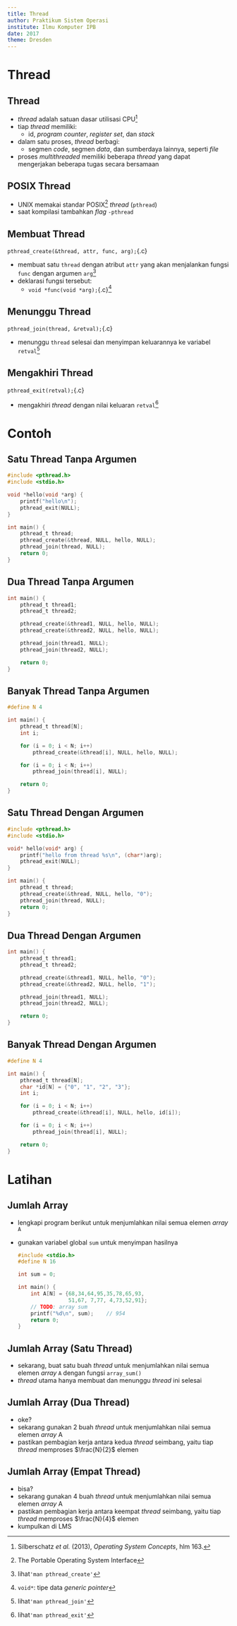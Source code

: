 ```yaml
---
title: Thread
author: Praktikum Sistem Operasi
institute: Ilmu Komputer IPB
date: 2017
theme: Dresden
---
```


# Thread

## Thread

- *thread* adalah satuan dasar utilisasi CPU[^thread]
- tiap *thread* memiliki:
    - id, *program counter*, *register set*, dan *stack*
- dalam satu proses, *thread* berbagi:
    - segmen *code*, segmen *data*, dan sumberdaya lainnya, seperti *file*
- proses *multithreaded* memiliki beberapa *thread* yang dapat mengerjakan
    beberapa tugas secara bersamaan

[^thread]: Silberschatz *et al.* (2013), *Operating System Concepts*, hlm 163.

## POSIX Thread

- UNIX memakai standar POSIX[^posix] *thread* (`pthread`)
- saat kompilasi tambahkan *flag* `-pthread`

[^posix]: The Portable Operating System Interface

## Membuat Thread

`pthread_create(&thread, attr, func, arg);`{.c}

- membuat satu `thread` dengan atribut `attr` yang akan menjalankan fungsi `func`
    dengan argumen `arg`[^create]
- deklarasi fungsi tersebut:
    - `void *func(void *arg);`{.c}[^void]


[^create]: lihat`'man pthread_create'`
[^void]: `void*`: tipe data *generic pointer*

## Menunggu Thread

`pthread_join(thread, &retval);`{.c}

- menunggu `thread` selesai dan menyimpan keluarannya ke variabel `retval`[^join]

[^join]: lihat`'man pthread_join'`

## Mengakhiri Thread

`pthread_exit(retval);`{.c}

- mengakhiri *thread* dengan nilai keluaran `retval`[^exit]

[^exit]: lihat`'man pthread_exit'`


# Contoh

## Satu Thread Tanpa Argumen

~~~c
#include <pthread.h>
#include <stdio.h>

void *hello(void *arg) {
    printf("hello\n");
    pthread_exit(NULL);
}

int main() {
    pthread_t thread;
    pthread_create(&thread, NULL, hello, NULL);
    pthread_join(thread, NULL);
    return 0;
}
~~~

## Dua Thread Tanpa Argumen

~~~c
int main() {
    pthread_t thread1;
    pthread_t thread2;

    pthread_create(&thread1, NULL, hello, NULL);
    pthread_create(&thread2, NULL, hello, NULL);

    pthread_join(thread1, NULL);
    pthread_join(thread2, NULL);

    return 0;
}
~~~

## Banyak Thread Tanpa Argumen

~~~c
#define N 4

int main() {
    pthread_t thread[N];
    int i;

    for (i = 0; i < N; i++)
        pthread_create(&thread[i], NULL, hello, NULL);

    for (i = 0; i < N; i++)
        pthread_join(thread[i], NULL);

    return 0;
}
~~~

## Satu Thread Dengan Argumen

~~~c
#include <pthread.h>
#include <stdio.h>

void* hello(void* arg) {
    printf("hello from thread %s\n", (char*)arg);
    pthread_exit(NULL);
}

int main() {
    pthread_t thread;
    pthread_create(&thread, NULL, hello, "0");
    pthread_join(thread, NULL);
    return 0;
}
~~~

## Dua Thread Dengan Argumen

~~~c
int main() {
    pthread_t thread1;
    pthread_t thread2;

    pthread_create(&thread1, NULL, hello, "0");
    pthread_create(&thread2, NULL, hello, "1");

    pthread_join(thread1, NULL);
    pthread_join(thread2, NULL);

    return 0;
}
~~~

## Banyak Thread Dengan Argumen

~~~c
#define N 4

int main() {
    pthread_t thread[N];
    char *id[N] = {"0", "1", "2", "3"};
    int i;

    for (i = 0; i < N; i++)
        pthread_create(&thread[i], NULL, hello, id[i]);

    for (i = 0; i < N; i++)
        pthread_join(thread[i], NULL);

    return 0;
}
~~~

# Latihan

## Jumlah Array

- lengkapi program berikut untuk menjumlahkan nilai semua elemen *array* `A`
- gunakan variabel global `sum` untuk menyimpan hasilnya

    ~~~c
    #include <stdio.h>
    #define N 16

    int sum = 0;

    int main() {
        int A[N] = {68,34,64,95,35,78,65,93,
                    51,67, 7,77, 4,73,52,91};
        // TODO: array sum
        printf("%d\n", sum);    // 954
        return 0;
    }
    ~~~

## Jumlah Array (Satu Thread)

- sekarang, buat satu buah *thread* untuk menjumlahkan nilai semua elemen *array* `A` dengan fungsi `array_sum()`
- *thread* utama hanya membuat dan menunggu *thread* ini selesai

## Jumlah Array (Dua Thread)

- oke?
- sekarang gunakan 2 buah *thread* untuk menjumlahkan nilai semua elemen *array* A
- pastikan pembagian kerja antara kedua *thread* seimbang, yaitu tiap *thread* memproses $\frac{N}{2}$ elemen

## Jumlah Array (Empat Thread)

- bisa?
- sekarang gunakan 4 buah *thread* untuk menjumlahkan nilai semua elemen *array* A
- pastikan pembagian kerja antara keempat *thread* seimbang, yaitu tiap *thread* memproses $\frac{N}{4}$ elemen
- kumpulkan di LMS

<!--

~~~c
#include <stdio.h>
#include <pthread.h>

#define N 16
#define T 4

int sum = 0;

void *array_sum(void *arg)
{
    int *array = (int*)arg;     // cast void* -> int*
    int i;

    for (i = 0; i < N/T; i++)
        sum += array[i];

    pthread_exit(NULL);
}

int main()
{
    pthread_t t[T];
    int A[N] = {68,34,64,95,35,78,65,93,51,67,7,77,4,73,52,91};
    int i;

    for (i = 0; i < T; i++)
        pthread_create(&t[i], NULL, array_sum, &A[i * N/T]);

    for (i = 0; i < T; i++)
        pthread_join(t[i], NULL);

    printf("%d\n", sum);
    return 0;
}
~~~

-->
